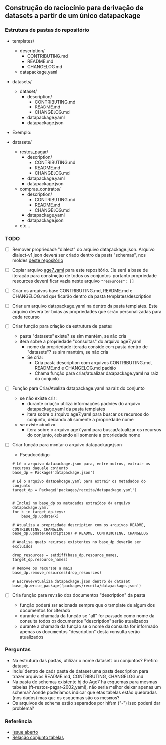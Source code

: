 ## Construção do raciocínio para derivação de datasets a partir de um único datapackage

### Estrutura de pastas do repositório

- templates/
  - description/
    - CONTRIBUTING.md
    - README.md
    - CHANGELOG.md
  - datapackage.yaml

- datasets/
  - dataset/
    - description/
      - CONTRIBUTING.md
      - README.md
      - CHANGELOG.md
    - datapackage.yaml
    - datapackage.json

- Exemplo:

- datasets/
  - restos_pagar/
    - description/
      - CONTRIBUTING.md
      - README.md
      - CHANGELOG.md
    - datapackage.yaml
    - datapackage.json
  - compras_contratos/
    - description/
      - CONTRIBUTING.md
      - README.md
      - CHANGELOG.md
    - datapackage.yaml
    - datapackage.json
  - etc...

### TODO

- [ ] Remover propriedade "dialect" do arquivo datapackage.json. Arquivo dialect-v1.json deverá ser criado dentro da pasta "schemas", nos moldes [deste repositório](https://github.com/dados-mg/google-analytics/tree/master/schema)

- [ ] Copiar arquivo [age7.yaml](https://github.com/transparencia-mg/age7/blob/main/age7.yaml) para este repositório. Ele será a base de iteração para construção de todos os conjuntos, portanto propriedade resources deverá ficar vazia neste arquivo `"resources": []`

- [ ] Criar os arquivos base CONTRIBUTING.md, README.md e CHANGELOG.md que ficarão dentro da pasta templates/description

- [ ] Criar um arquivo datapackage.yaml na dentro da pasta templates. Este arquivo deverá ter todas as propriedades que serão personalizadas para cada recurso

- [ ] Criar função para criação da estrutura de pastas
  - pasta "datasets" existe? se sim mantém, se não cria
  - itera sobre a propriedade "consultas" do arquivo age7.yaml
    - nome da propriedade iterada conside com pasta dentro de "datasets"? se sim mantém, se não cria
    - Se cria:
      - Cria pasta description com arquivos CONTRIBUTING.md, README.md e CHANGELOG.md padrão
      - Chama função para criar/atualizar datapackage.yaml na raiz do conjunto

- [ ] Função para Cria/Atualiza datapackage.yaml na raiz do conjunto
  - se não existe cria:
    - durante criação utiliza informações padrões do arquivo datapackage.yaml da pasta templates
    - itera sobre o arquivo age7.yaml para buscar os recursos do conjunto, deixando ali somente a propriedade nome
  - se existe atualiza
    - itera sobre o arquivo age7.yaml para buscar/atualizar os recursos do conjunto, deixando ali somente a propriedade nome

- [ ] Criar função para montar o arquivo datapackage.json
  - Pseudocódigo

  ```
  # Lê o arquivo datapackage.json para, entre outros, extrair os recursos daquele conjunto
  base_dp = Package('datapackage.json')

  # Lê o arquivo datapakcage.yaml para extrair os metadados do conjunto
  target_dp = Package('packages/receita/datapackage.yaml')


  # Inclui no base_dp os metadados extraídos do arquivo datapackage.yaml
  for k in target_dp.keys:
      base_dp.update(k)

  # Atualiza a propriedade description com os arquivos README, CONTRIBUTING, CHANGELOG
  base_dp.update(description) # README, CONTRIBUTING, CHANGELOG

  # Analisa quais recursos existentes no base_dp deverão ser excluídos

  drop_resources = setdiff(base_dp.resource_names, target_dp.resource_names)

  # Remove os recursos a mais
  base_dp.remove_resources(drop_resources)

  # Escreve/Atualiza datapackage.json dentro do dataset
  base_dp.write_package('packages/receita/datapackage.json')
  ```

- [ ] Cria função para revisão dos documentos "description" da pasta
  - função poderá ser acionada sempre que o template de algum dos documentos for alterado
  - durante a chamada da função se "all" for passado como nome da consulta todos os documentos "description" serão atualizados
  - durante a chamada da função se o nome da consulta for informado apenas os documentos "description" desta consulta serão atualizados

### Perguntas
  - Na estrutura das pastas, utilizar o nome datasets ou conjuntos? Prefiro dataset.
  - Incluí dentro de cada pasta de dataset uma pasta description para trazer arquivos README.md, CONTRIBUTING, CHANGELOG.md
  - Na pasta de schemas existente hj do Age7 há esquemas para mesmas tabelas (ft-restos-pagar-2002,yaml), não seria melhor deixar apenas um schema? Aonde poderíamos indicar que etas tabelas estão quebradas (nos dados) mas que os esquemas são os mesmos?
  - Os arquivos de schema estão separados por hifem ("-") isso poderá dar problema?

### Referência

- [Issue aberto](https://github.com/transparencia-mg/age7/issues/194)
- [Relação conjunto tabelas](https://github.com/transparencia-mg/age7/blob/main/age7.yaml)

